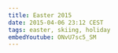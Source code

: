 ```yaml
---
title: Easter 2015
date: 2015-04-06 23:12 CEST
tags: easter, skiing, holiday
embedYoutube: ONvU7sc5_SM
---
```


<embed-youtube id="ONvU7sc5_SM"></embed-youtube>
